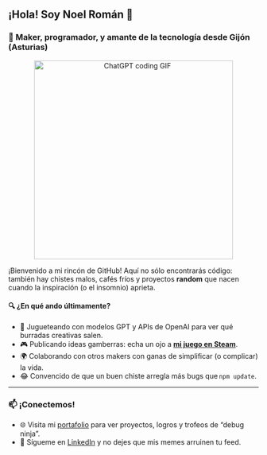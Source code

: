 ## ¡Hola! Soy Noel Román 👋  

### 🧠 Maker, programador, y amante de la tecnología desde Gijón (Asturias)

<p align="center">
  <img src="https://media.giphy.com/media/yJd2Adzd6DTiQy3oZl/giphy.gif" alt="ChatGPT coding GIF" width="400"/>
</p>

¡Bienvenido a mi rincón de GitHub! Aquí no sólo encontrarás código: también hay chistes malos, cafés fríos y proyectos **random** que nacen cuando la inspiración (o el insomnio) aprieta.

#### 🔍 ¿En qué ando últimamente?
- 🤖 Jugueteando con modelos GPT y APIs de OpenAI para ver qué burradas creativas salen.  
- 🎮 Publicando ideas gamberras: echa un ojo a **[mi juego en Steam](TU_JUEGO_STEAM)**.  
- 🌍 Colaborando con otros makers con ganas de simplificar (o complicar) la vida.  
- 😂 Convencido de que un buen chiste arregla más bugs que `npm update`.
---

### 📫 ¡Conectemos!
- 🌐 Visita mi [portafolio](https://comet-x9z.resiz.es/) para ver proyectos, logros y trofeos de “debug ninja”.
- 💼 Sígueme en [LinkedIn](https://www.linkedin.com/in/noel-roman/) y no dejes que mis memes arruinen tu feed.
